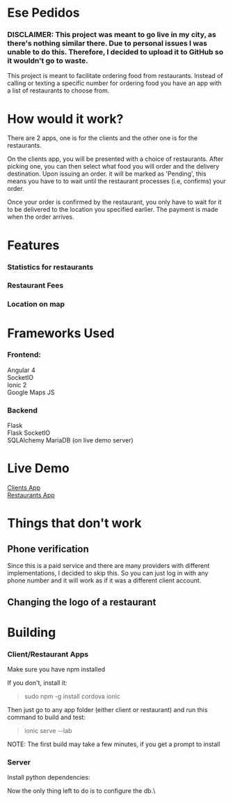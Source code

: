 # Ese Pedidos

### DISCLAIMER: This project was meant to go live in my city, as there's nothing similar there. Due to personal issues I was unable to do this. Therefore, I decided to upload it to GitHub so it wouldn't go to waste.

This project is meant to facilitate ordering food from restaurants. Instead of calling or texting a specific number for ordering food you have an app with a list of restaurants to choose from.

# How would it work?

There are 2 apps, one is for the clients and the other one is for the restaurants.

On the clients app, you will be presented with a choice of restaurants. After picking one, you can then select what food you will order and the delivery destination. Upon issuing an order. it will be marked as 'Pending', this means you have to to wait until the restaurant processes (i.e, confirms) your order.

Once your order is confirmed by the restaurant, you only have to wait for it to be delivered to the location you specified earlier. The payment is made when the order arrives.

# Features

### Statistics for restaurants

### Restaurant Fees

### Location on map

# Frameworks Used

### Frontend:

Angular 4\
SocketIO\
Ionic 2\
Google Maps JS

### Backend

Flask\
Flask SocketIO\
SQLAlchemy
MariaDB (on live demo server)

# Live Demo

[Clients App](http://siwka.net/ese-pedidos/client)\
[Restaurants App](http://siwka.net/ese-pedidos/restaurant)

# Things that don't work

## Phone verification
Since this is a paid service and there are many providers with different implementations, I decided to skip this. So you can just log in with any phone number and it will work as if it was a different client account.

## Changing the logo of a restaurant

# Building
### Client/Restaurant Apps
Make sure you have npm installed

If you don't, install it:
>sudo npm -g install cordova ionic

Then just go to any app folder (either client or restaurant) and run this command to build and test:
>ionic serve --lab

NOTE: The first build may take a few minutes, if you get a prompt to install 

### Server
Install python dependencies:

Now the only thing left to do is to configure the db.\




